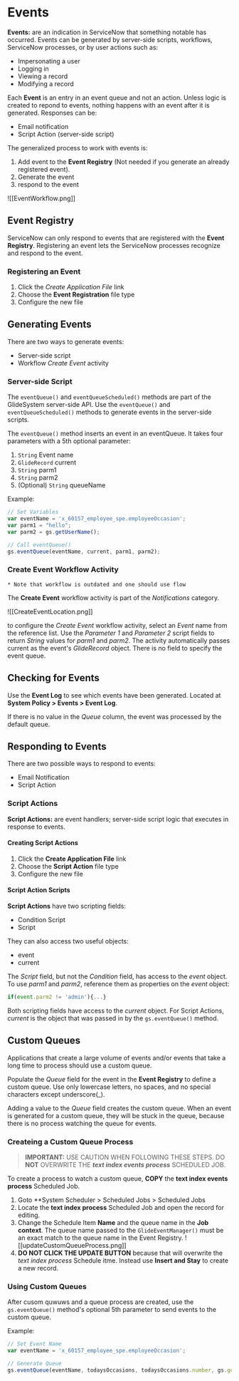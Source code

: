 # Events
**Events:** are an indication in ServiceNow that something notable has occurred.  Events can be generated by server-side scripts, workflows, ServiceNow processes, or by user actions such as:
- Impersonating a user
- Logging in
- Viewing a record
- Modifying a record

Each **Event** is an entry in an event queue and not an action.  Unless logic is created to repond to events, nothing happens with an event after it is generated.  Responses can be:
- Email notification
- Script Action (server-side script)

The generalized process to work with events is:
1. Add event to the **Event Registry** (Not needed if you generate an already registered event).
2. Generate the event
3. respond to the event

![[EventWorkflow.png]]

## Event Registry
ServiceNow can only respond to events that are registered with the **Event Registry**.  Registering an event lets the ServiceNow processes recognize and respond to the event.

### Registering an Event
1. Click the *Create Application File* link
2. Choose the **Event Registration** file type
3. Configure the new file


## Generating Events
There are two ways to generate events: 
- Server-side script
- Workflow *Create Event* activity

### Server-side Script
The `eventQueue()` and `eventQueueScheduled()` methods are part of the GlideSystem server-side API.  Use the `eventQueue()` and `eventQueueScheduled()` methods to generate events in the server-side scripts.

The `eventQueue()` method inserts an event in an eventQueue.  It takes four parameters with a 5th optional parameter:
1. `String` Event name
2. `GlideRecord` current
3. `String` parm1
4. `String` parm2
5. (Optional) `String` queueName

Example: 
```js
// Set Variables
var eventName = 'x_60157_employee_spe.employeeOccasion';
var parm1 = "hello";
var parm2 = gs.getUserName();

// Call eventQueue()
gs.eventQueue(eventName, current, parm1, parm2);
```

### Create Event Workflow Activity
`* Note that workflow is outdated and one should use flow`

The **Create Event** workflow activity is part of the *Notifications* category.

![[CreateEventLocation.png]]

to configure the *Create Event* workflow activity, select an *Event* name from the reference list.  Use the *Parameter 1* and *Parameter 2* script fields to return *String* values for *parm1* and *parm2*.  The activity automatically passes current as the event's *GlideRecord* object.  There is no field to specify the event queue.

## Checking for Events
Use the **Event Log** to see which events have been generated.  Located at **System Policy > Events > Event Log**.

If there is no value in the *Queue* column, the event was processed by the default queue.

## Responding to Events
There are two possible ways to respond to events:
- Email Notification
- Script Action

### Script Actions
**Script Actions:** are event handlers; server-side script logic that executes in response to events.

#### Creating Script Actions
1. Click the **Create Application File** link
2. Choose the **Script Action** file type
3. Configure the new file

#### Script Action Scripts
**Script Actions** have two scripting fields:
- Condition Script
- Script

They can also access two useful objects:
- event
- current

The *Script* field, but not the *Condition* field, has access to the *event* object.  To use *parm1* and *parm2*, reference them as properties on the *event* object:

```js
if(event.parm2 != 'admin'){...}
```

Both scripting fields have access to the *current* object.  For Script Actions, *current* is the object that was passed in by the `gs.eventQueue()` method.

## Custom Queues
Applications that create a large volume of events and/or events that take a long time to process should use a custom queue.

Populate the *Queue* field for the event in the **Event Registry** to define a custom queue.  Use only lowercase letters, no spaces, and no special characters except underscore(\_).

Adding a value to the *Queue* field creates the custom queue.  When an event is generated for a custom queue, they will be stuck in the queue, because there is no process watching the queue for events.

### Createing a Custom Queue Process
>**IMPORTANT:** USE CAUTION WHEN FOLLOWING THESE STEPS.  DO **NOT** OVERWRITE THE **_text index events process_** SCHEDULED JOB.

To create a process to watch a custom queue, **COPY** the **text index events process** Scheduled Job.

1. Goto **System Scheduler > Scheduled Jobs > Scheduled Jobs
2. Locate the **text index process** Scheduled Job and open the record for editing.
3. Change the Schedule Item **Name** and the queue name in the **Job context**.  The queue name passed to the `GlideEventManager()` must be an exact match to the queue name in the Event Registry. ![[updateCustomQueueProcess.png]]
4. **DO NOT CLICK THE UPDATE BUTTON** because that will overwrite the *text index process* Schedule itme.  Instead use **Insert and Stay** to create a new record.

### Using Custom Queues
After cusom quwuws and a queue process are created, use the `gs.eventQueue()` method's optional 5th parameter to send events to the custom queue.

Example:
```js
// Set Event Name
var eventName = 'x_60157_employee_spe.employeeOccasion';

// Generate Queue
gs.eventQueue(eventName, todaysOccasions, todaysOccasions.number, gs.getUserName,'my_queue');
```



